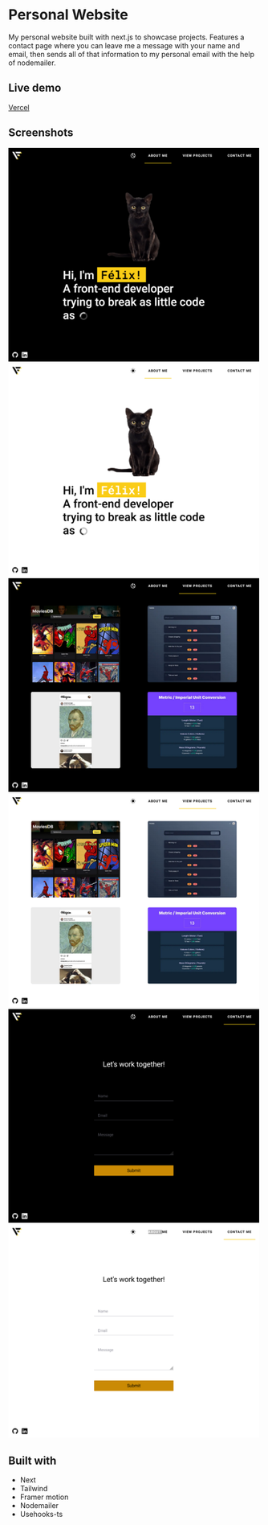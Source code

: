 # Personal Website

My personal website built with next.js to showcase projects. Features a contact page where you can leave me a message with your name and email, then sends all of that information to my personal email with the help of nodemailer.

## Live demo

[Vercel](https://link.../)

## Screenshots

<div>
  <img src="./screenshots/home(dark).png" alt="Home page, dark mode" width="500px" />
  <img src="./screenshots/home(light).png" alt="Home page, light mode" width="500px" />
  <img src="./screenshots/projects(dark).png" alt="Projects page, dark mode" width="500px" />
  <img src="./screenshots/projects(light).png" alt="Projects page, light mode" width="500px" />
  <img src="./screenshots/contact(dark).png" alt="Contact page, dark mode" width="500px" />
  <img src="./screenshots/contact(light).png" alt="Contact page, light mode" width="500px" />
</div>

## Built with

- Next
- Tailwind
- Framer motion
- Nodemailer
- Usehooks-ts
